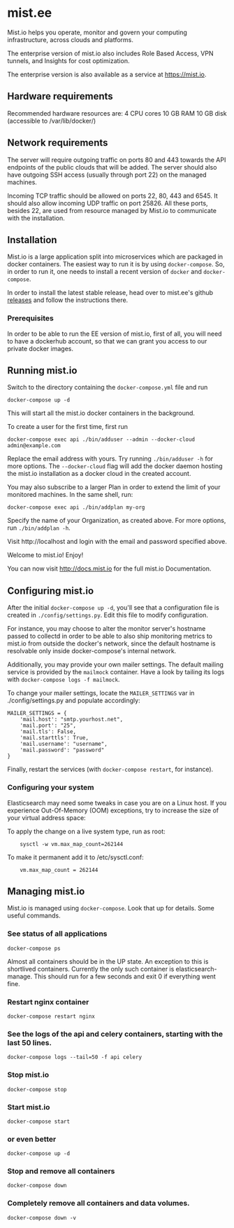 # mist.ee

Mist.io helps you operate, monitor and govern your computing infrastructure,
across clouds and platforms.

The enterprise version of mist.io also includes Role Based Access, VPN tunnels,
and Insights for cost optimization.

The enterprise version is also available as a service at https://mist.io.


## Hardware requirements

Recommended hardware resources are:
    4 CPU cores
    10 GB RAM
    10 GB disk (accessible to /var/lib/docker/)

## Network requirements

The server will require outgoing traffic on ports 80 and 443 towards the API endpoints of the public clouds that will be added. The server should also have outgoing SSH access (usually through port 22) on the managed machines.

Incoming TCP traffic should be allowed on ports 22, 80, 443 and 6545. It should also allow incoming UDP traffic on port 25826. All these ports, besides 22, are used from resource managed by Mist.io to communicate with the installation.

## Installation

Mist.io is a large application split into microservices which are packaged in
docker containers. The easiest way to run it is by using `docker-compose`. So,
in order to run it, one needs to install a recent version of `docker` and
`docker-compose`.

In order to install the latest stable release, head over to mist.ee's github
[releases](https://github.com/mistio/mist.ee/releases/) and follow the
instructions there.


### Prerequisites

In order to be able to run the EE version of mist.io, first of all, you will
need to have a dockerhub account, so that we can grant you access to our
private docker images.


## Running mist.io

Switch to the directory containing the `docker-compose.yml` file and run

    docker-compose up -d

This will start all the mist.io docker containers in the background.

To create a user for the first time, first run

    docker-compose exec api ./bin/adduser --admin --docker-cloud admin@example.com

Replace the email address with yours. Try running `./bin/adduser -h` for more
options. The `--docker-cloud` flag will add the docker daemon hosting the
mist.io installation as a docker cloud in the created account.

You may also subscribe to a larger Plan in order to extend the limit of your
monitored machines. In the same shell, run:

    docker-compose exec api ./bin/addplan my-org

Specify the name of your Organization, as created above. For more options, run
`./bin/addplan -h`.

Visit http://localhost and login with the email and password specified above.

Welcome to mist.io! Enjoy!

You can now visit http://docs.mist.io for the full mist.io Documentation.


## Configuring mist.io

After the initial `docker-compose up -d`, you'll see that a configuration file
is created in `./config/settings.py`. Edit this file to modify configuration.

For instance, you may choose to alter the monitor server's hostname passed to
collectd in order to be able to also ship monitoring metrics to mist.io from
outside the docker's network, since the default hostname is resolvable only
inside docker-compose's internal network.

Additionally, you may provide your own mailer settings. The default mailing
service is provided by the `mailmock` container. Have a look by tailing its
logs with `docker-compose logs -f mailmock`.

To change your mailer settings, locate the `MAILER_SETTINGS` var in ./config/settings.py and populate
accordingly:
```
MAILER_SETTINGS = { 
    'mail.host': "smtp.yourhost.net",
    'mail.port': "25",
    'mail.tls': False,
    'mail.starttls': True,
    'mail.username': "username",
    'mail.password': "password"
}  
```

Finally, restart the services (with `docker-compose restart`, for instance).


### Configuring your system

Elasticsearch may need some tweaks in case you are on a Linux host. If you
experience Out-Of-Memory (OOM) exceptions, try to increase the size of your
virtual address space:

To apply the change on a live system type, run as root:

        sysctl -w vm.max_map_count=262144

To make it permanent add it to /etc/sysctl.conf:

        vm.max_map_count = 262144


## Managing mist.io

Mist.io is managed using `docker-compose`. Look that up for details. Some
useful commands.

### See status of all applications

    docker-compose ps

Almost all containers should be in the UP state. An exception to this
is shortlived containers. Currently the only such container is
elasticsearch-manage. This should run for a few seconds and exit 0 if
everything went fine.

### Restart nginx container

    docker-compose restart nginx

### See the logs of the api and celery containers, starting with the last 50 lines.

    docker-compose logs --tail=50 -f api celery

### Stop mist.io

    docker-compose stop

### Start mist.io
    
    docker-compose start
    
### or even better

    docker-compose up -d

### Stop and remove all containers
    
    docker-compose down

### Completely remove all containers and data volumes.
    
    docker-compose down -v
